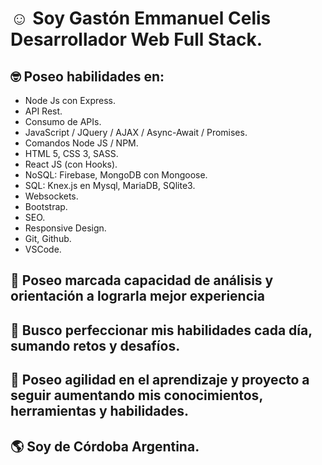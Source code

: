 # :relaxed: Soy Gastón Emmanuel Celis Desarrollador Web Full Stack.

## :nerd_face: Poseo habilidades en:
- Node Js con Express.
- API Rest.
- Consumo de APIs.
- JavaScript / JQuery / AJAX / Async-Await / Promises.
- Comandos Node JS / NPM.
- HTML 5, CSS 3, SASS.
- React JS (con Hooks).
- NoSQL: Firebase, MongoDB con Mongoose.
- SQL: Knex.js en Mysql, MariaDB, SQlite3.
- Websockets.
- Bootstrap.
- SEO.
- Responsive Design.
- Git, Github.
- VSCode.

## :thinking: Poseo marcada capacidad de análisis y orientación a lograrla mejor experiencia
## :thinking: Busco perfeccionar mis habilidades cada día, sumando retos y desafíos.
## :thinking: Poseo agilidad en el aprendizaje y proyecto a seguir aumentando mis conocimientos, herramientas y habilidades.
## :earth_americas: Soy de Córdoba Argentina.
